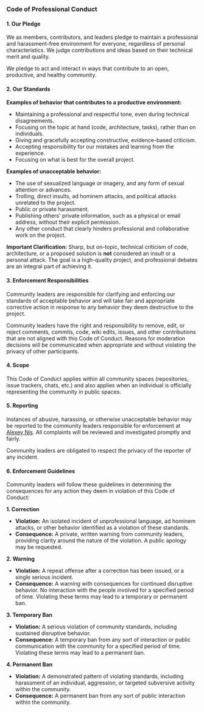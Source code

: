 ### **Code of Professional Conduct**

#### **1. Our Pledge**

We as members, contributors, and leaders pledge to maintain a professional and harassment-free environment for everyone, regardless of personal characteristics. We judge contributions and ideas based on their technical merit and quality.

We pledge to act and interact in ways that contribute to an open, productive, and healthy community.

#### **2. Our Standards**

**Examples of behavior that contributes to a productive environment:**

* Maintaining a professional and respectful tone, even during technical disagreements.
* Focusing on the topic at hand (code, architecture, tasks), rather than on individuals.
* Giving and gracefully accepting constructive, evidence-based criticism.
* Accepting responsibility for our mistakes and learning from the experience.
* Focusing on what is best for the overall project.

**Examples of unacceptable behavior:**

* The use of sexualized language or imagery, and any form of sexual attention or advances.
* Trolling, direct insults, ad hominem attacks, and political attacks unrelated to the project.
* Public or private harassment.
* Publishing others' private information, such as a physical or email address, without their explicit permission.
* Any other conduct that clearly hinders professional and collaborative work on the project.

**Important Clarification:** Sharp, but on-topic, technical criticism of code, architecture, or a proposed solution is **not** considered an insult or a personal attack. The goal is a high-quality project, and professional debates are an integral part of achieving it.

#### **3. Enforcement Responsibilities**

Community leaders are responsible for clarifying and enforcing our standards of acceptable behavior and will take fair and appropriate corrective action in response to any behavior they deem destructive to the project.

Community leaders have the right and responsibility to remove, edit, or reject comments, commits, code, wiki edits, issues, and other contributions that are not aligned with this Code of Conduct. Reasons for moderation decisions will be communicated when appropriate and without violating the privacy of other participants.

#### **4. Scope**

This Code of Conduct applies within all community spaces (repositories, issue trackers, chats, etc.) and also applies when an individual is officially representing the community in public spaces.

#### **5. Reporting**

Instances of abusive, harassing, or otherwise unacceptable behavior may be reported to the community leaders responsible for enforcement at [Alexey Nis](mailto:delexzone@gmail.com). All complaints will be reviewed and investigated promptly and fairly.

Community leaders are obligated to respect the privacy of the reporter of any incident.

#### **6. Enforcement Guidelines**

Community leaders will follow these guidelines in determining the consequences for any action they deem in violation of this Code of Conduct:

**1. Correction**
* **Violation:** An isolated incident of unprofessional language, ad hominem attacks, or other behavior identified as a violation of these standards.
* **Consequence:** A private, written warning from community leaders, providing clarity around the nature of the violation. A public apology may be requested.

**2. Warning**
* **Violation:** A repeat offense after a correction has been issued, or a single serious incident.
* **Consequence:** A warning with consequences for continued disruptive behavior. No interaction with the people involved for a specified period of time. Violating these terms may lead to a temporary or permanent ban.

**3. Temporary Ban**
* **Violation:** A serious violation of community standards, including sustained disruptive behavior.
* **Consequence:** A temporary ban from any sort of interaction or public communication with the community for a specified period of time. Violating these terms may lead to a permanent ban.

**4. Permanent Ban**
* **Violation:** A demonstrated pattern of violating standards, including harassment of an individual, aggression, or targeted subversive activity within the community.
* **Consequence:** A permanent ban from any sort of public interaction within the community.
